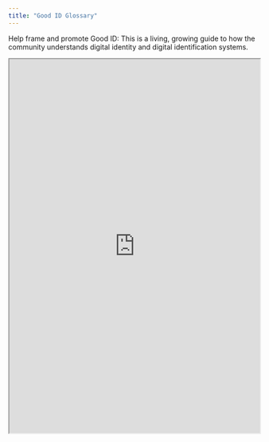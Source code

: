 ```yaml
---
title: "Good ID Glossary"
---
```


Help frame and promote Good ID: This is a living, growing guide to how the community understands digital identity and digital identification systems.

<iframe height="750" width="100%" src="https://ewelton.github.io/ktest/wiki.html#Good%20ID%20Glossary"></iframe>
